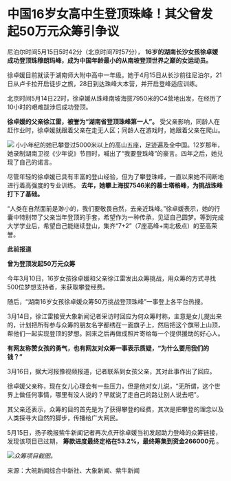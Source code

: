 # 中国16岁女高中生登顶珠峰！其父曾发起50万元众筹引争议

尼泊尔时间5月15日5时42分（北京时间7时57分），
**16岁的湖南长沙女孩徐卓媛成功登顶珠穆朗玛峰，成为中国年龄最小的从南坡登顶世界之巅的女运动员。**

徐卓媛目前就读于湖南师大附中高中一年级。她于4月15日从长沙前往尼泊尔，21日从卢卡拉开启徒步之旅，28日到达珠峰大本营，并开启登峰适应训练。

北京时间5月14日22时，徐卓媛从珠峰南坡海拔7950米的C4营地出发，在经历了10小时的艰难跋涉后成功登顶。

**徐卓媛的父亲徐江雷，被誉为“湖南省登顶珠峰第一人”。** 受父亲影响，同龄人在赶作业时，徐卓媛就跟着父亲在走无人区；同龄人在游戏时，她跟着父亲在爬山。

![](https://inews.gtimg.com/om_bt/O1x-ny3dJyHvuJjk4HLhL-frsjRKTwQPKZ2hNDWapyATwAA/1000)
小小年纪的她已攀登过5000米以上的高山五座，足迹遍及全中国。12岁那年，她录制湖南卫视《少年说》节目时，喊出了“我要登珠峰”的豪言。四年之后，她兑现了自己的诺言。

尽管年轻的徐卓媛已具有丰富的登山经验，但为了攀登珠峰，一直以来她不间断地进行着高强度的专业训练。
**去年，她攀上海拔7546米的慕士塔格峰，为挑战珠峰打下了基础。**

“人类在自然面前是渺小的，我们要敬畏自然，去亲近珠峰。”徐卓媛表示，她的行囊中特别带了父亲当年登顶的手套，希望作为一种传承，见证自己圆梦。等到完成大学学业后，希望自己能继续登山，集齐“7+2”（7座高峰+南北极点）的至高荣誉。

**此前报道**

**曾为登顶发起50万元众筹**

今年3月10日，16岁女孩徐卓媛和父亲徐江雷发出众筹挑战，用众筹的方式寻找500位梦想支持者，来获取攀登经费。

随后，“湖南16岁女孩徐卓媛众筹50万挑战登顶珠峰”一事登上各平台热搜。

3月14日，徐江雷接受大象新闻记者采访时回应为何众筹时称，主意是女儿提出来的，计划把所有参与众筹的朋友名字都绣在一面旗子上，然后把这个旗带上山顶，帮他们一起实现登顶的梦想。回来之后再做成照片寄给每一个提供援助的好心人。

**有网友称赞女孩的勇气，也有网友对众筹一事表示质疑，“为什么要用我们的钱？”**

3月16日，据大河报豫视频报道，记者联系到女孩父亲，其对此事作出了回应。

徐卓媛父亲称，现在女儿心理会有一些压力，但是他对女儿说，“无所谓，这个世界上做任何事情，哪里有没人说的？早就说了走自己的路让别人说去吧”。

其父亲还表示，众筹的目的首先是为了获得攀登的经费，其次是把攀登的理念以及人类探寻大自然的脚步，传播给广大网民。

5月15日，扬子晚报紫牛新闻记者再次点开徐卓媛当初发起助力登峰的众筹链接，发现该项目已过期，
**筹款进度最终定格在53.2%，最终筹集到资金266000元** 。

![](https://inews.gtimg.com/om_bt/OyEtboM0VTJErfDbGbkIo03qTKa0CLvD-xWaJOIs-JzaAAA/1000)_众筹项目截图。_

来源：大皖新闻综合中新社、大象新闻、紫牛新闻

